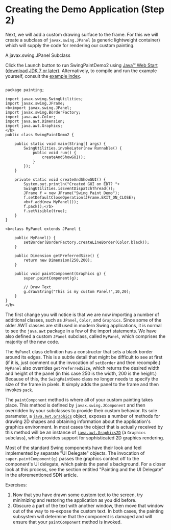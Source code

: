 
# Creating the Demo Application (Step 2)

Next, we will add a custom drawing surface to the frame. For this we will create a subclass of `javax.swing.JPanel` (a generic lightweight container) which will supply the code for rendering our custom painting.

A javax.swing.JPanel Subclass

Click the Launch button to run SwingPaintDemo2 using 
[Java&#8482; Web Start](http://www.oracle.com/technetwork/java/javase/javawebstart/index.html) ([download JDK 7 or later](http://www.oracle.com/technetwork/java/javase/downloads/index.html)). Alternatively, to compile and run the example yourself, consult the [example index](../examples/painting/index.html#SwingPaintDemo2).

```

package painting;

import javax.swing.SwingUtilities;
import javax.swing.JFrame;
<b>import javax.swing.JPanel;
import javax.swing.BorderFactory;
import java.awt.Color;
import java.awt.Dimension;
import java.awt.Graphics;
</b>
public class SwingPaintDemo2 {
   
    public static void main(String[] args) {
        SwingUtilities.invokeLater(new Runnable() {
            public void run() {
                createAndShowGUI(); 
            }
        });
    }

    private static void createAndShowGUI() {
        System.out.println("Created GUI on EDT? "+
        SwingUtilities.isEventDispatchThread());
        JFrame f = new JFrame("Swing Paint Demo");
        f.setDefaultCloseOperation(JFrame.EXIT_ON_CLOSE);
        <b>f.add(new MyPanel());
        f.pack();</b>
        f.setVisible(true);
    }
}

<b>class MyPanel extends JPanel {

    public MyPanel() {
        setBorder(BorderFactory.createLineBorder(Color.black));
    }

    public Dimension getPreferredSize() {
        return new Dimension(250,200);
    }

    public void paintComponent(Graphics g) {
        super.paintComponent(g);       

        // Draw Text
        g.drawString("This is my custom Panel!",10,20);
    }  
}
</b>

```

The first change you will notice is that we are now importing a number of additional classes, such as `JPanel`, `Color`, and `Graphics`. Since some of the older AWT classes are still used in modern Swing applications, it is normal to see the `java.awt` package in a few of the import statements. We have also defined a custom `JPanel` subclass, called `MyPanel`, which comprises the majority of the new code.

The `MyPanel` class definition has a constructor that sets a black border around its edges. This is a subtle detail that might be difficult to see at first (if it is, just comment out the invocation of `setBorder` and then recompile.) `MyPanel` also overrides `getPreferredSize`, which returns the desired width and height of the panel (in this case 250 is the width, 200 is the height.) Because of this, the `SwingPaintDemo` class no longer needs to specify the size of the frame in pixels. It simply adds the panel to the frame and then invokes `pack`.

The `paintComponent` method is where all of your custom painting takes place. This method is defined by `javax.swing.JComponent` and then overridden by your subclasses to provide their custom behavior. Its sole parameter, a
[`java.awt.Graphics`](https://docs.oracle.com/javase/8/docs/api/java/awt/Graphics.html) object, exposes a number of methods for drawing 2D shapes and obtaining information about the application's graphics environment. In most cases the object that is actually received by this method will be an instance of 
[`java.awt.Graphics2D`](https://docs.oracle.com/javase/8/docs/api/java/awt/Graphics2D.html) (a `Graphics` subclass), which provides support for sophisticated 2D graphics rendering.

Most of the standard Swing components have their look and feel implemented by separate "UI Delegate" objects. The invocation of `super.paintComponent(g)` passes the graphics context off to the component's UI delegate, which paints the panel's background. For a closer look at this process, see the section entitled "Painting and the UI Delegate" in the aforementioned SDN article.

Exercises:

1. Now that you have drawn some custom text to the screen, try minimizing and restoring the application as you did before.
1. Obscure a part of the text with another window, then move that window out of the way to re-expose the custom text. In both cases, the painting subsystem will determine that the component is damaged and will ensure that your `paintComponent` method is invoked.
